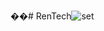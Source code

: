 ��#   R e n T e c h ![set](https://github.com/kleyr567/RenTech/assets/136130870/5dd268c5-2b4c-438e-acab-b9ed914ba847)
